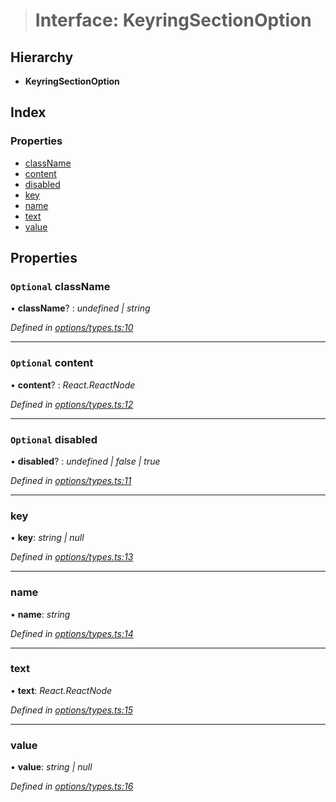 > # Interface: KeyringSectionOption

## Hierarchy

* **KeyringSectionOption**

## Index

### Properties

* [className](_options_types_.keyringsectionoption.md#optional-classname)
* [content](_options_types_.keyringsectionoption.md#optional-content)
* [disabled](_options_types_.keyringsectionoption.md#optional-disabled)
* [key](_options_types_.keyringsectionoption.md#key)
* [name](_options_types_.keyringsectionoption.md#name)
* [text](_options_types_.keyringsectionoption.md#text)
* [value](_options_types_.keyringsectionoption.md#value)

## Properties

### `Optional` className

• **className**? : *undefined | string*

*Defined in [options/types.ts:10](https://github.com/polkadot-js/ui/blob/1243184/packages/ui-keyring/src/options/types.ts#L10)*

___

### `Optional` content

• **content**? : *React.ReactNode*

*Defined in [options/types.ts:12](https://github.com/polkadot-js/ui/blob/1243184/packages/ui-keyring/src/options/types.ts#L12)*

___

### `Optional` disabled

• **disabled**? : *undefined | false | true*

*Defined in [options/types.ts:11](https://github.com/polkadot-js/ui/blob/1243184/packages/ui-keyring/src/options/types.ts#L11)*

___

###  key

• **key**: *string | null*

*Defined in [options/types.ts:13](https://github.com/polkadot-js/ui/blob/1243184/packages/ui-keyring/src/options/types.ts#L13)*

___

###  name

• **name**: *string*

*Defined in [options/types.ts:14](https://github.com/polkadot-js/ui/blob/1243184/packages/ui-keyring/src/options/types.ts#L14)*

___

###  text

• **text**: *React.ReactNode*

*Defined in [options/types.ts:15](https://github.com/polkadot-js/ui/blob/1243184/packages/ui-keyring/src/options/types.ts#L15)*

___

###  value

• **value**: *string | null*

*Defined in [options/types.ts:16](https://github.com/polkadot-js/ui/blob/1243184/packages/ui-keyring/src/options/types.ts#L16)*